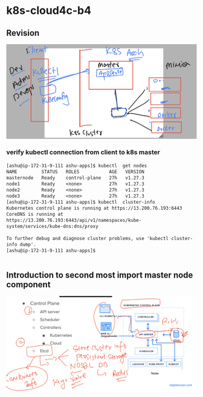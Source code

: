 # k8s-cloud4c-b4

## Revision 

<img src="rev.png">

### verify kubectl connection from client to k8s master

```
[ashu@ip-172-31-9-111 ashu-apps]$ kubectl  get nodes
NAME         STATUS   ROLES           AGE   VERSION
masternode   Ready    control-plane   27h   v1.27.3
node1        Ready    <none>          27h   v1.27.3
node2        Ready    <none>          27h   v1.27.3
node3        Ready    <none>          27h   v1.27.3
[ashu@ip-172-31-9-111 ashu-apps]$ kubectl  cluster-info 
Kubernetes control plane is running at https://13.200.76.193:6443
CoreDNS is running at https://13.200.76.193:6443/api/v1/namespaces/kube-system/services/kube-dns:dns/proxy

To further debug and diagnose cluster problems, use 'kubectl cluster-info dump'.
[ashu@ip-172-31-9-111 ashu-apps]$ 


```

## Introduction to second most import master node component

<img src="etcd.png">



